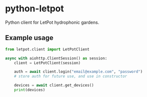 # python-letpot

Python client for LetPot hydrophonic gardens.

## Example usage

```python
from letpot.client import LetPotClient

async with aiohttp.ClientSession() as session:
    client = LetPotClient(session)

    auth = await client.login("email@example.com", "password")
    # store auth for future use, and use in constructor

    devices = await client.get_devices()
    print(devices)
```